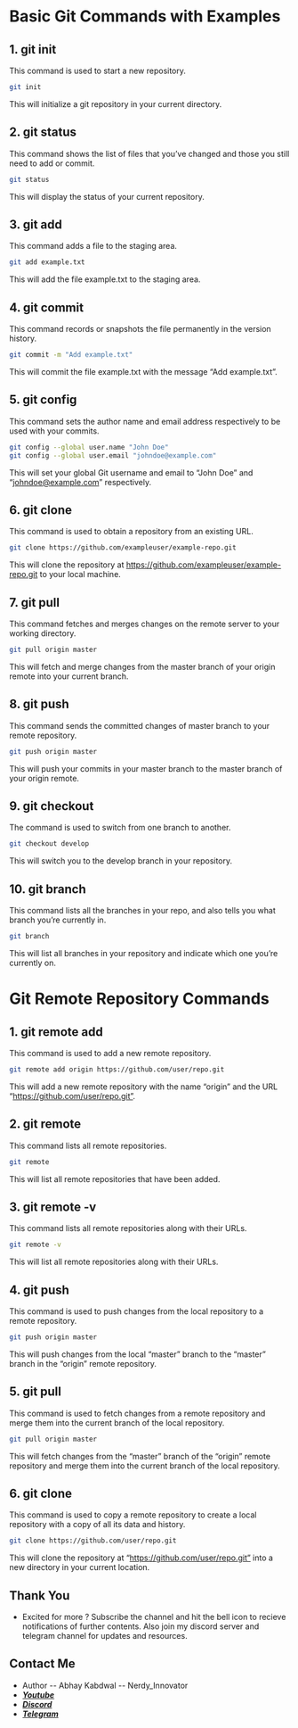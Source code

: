 # Basic Git Commands with Examples

## 1. git init
This command is used to start a new repository.
```bash
git init
```
This will initialize a git repository in your current directory.

## 2. git status
This command shows the list of files that you’ve changed and those you still need to add or commit.
```bash
git status
```
This will display the status of your current repository.

## 3. git add
This command adds a file to the staging area.
```bash
git add example.txt
```
This will add the file example.txt to the staging area.


## 4. git commit
This command records or snapshots the file permanently in the version history.
```bash
git commit -m "Add example.txt"
```
This will commit the file example.txt with the message “Add example.txt”.

## 5. git config
This command sets the author name and email address respectively to be used with your commits.
```bash
git config --global user.name "John Doe"
git config --global user.email "johndoe@example.com"
```
This will set your global Git username and email to “John Doe” and “johndoe@example.com” respectively.

## 6. git clone
This command is used to obtain a repository from an existing URL.
```bash
git clone https://github.com/exampleuser/example-repo.git
```
This will clone the repository at https://github.com/exampleuser/example-repo.git to your local machine.

## 7. git pull
This command fetches and merges changes on the remote server to your working directory.
```bash
git pull origin master
```
This will fetch and merge changes from the master branch of your origin remote into your current branch.

## 8. git push
This command sends the committed changes of master branch to your remote repository.
```bash
git push origin master
```

This will push your commits in your master branch to the master branch of your origin remote.

## 9. git checkout
The command is used to switch from one branch to another.

```bash
git checkout develop
```
This will switch you to the develop branch in your repository.

## 10. git branch
This command lists all the branches in your repo, and also tells you what branch you’re currently in.

```bash
git branch
```
This will list all branches in your repository and indicate which one you’re currently on.

# Git Remote Repository Commands

## 1. git remote add
This command is used to add a new remote repository.
```bash
git remote add origin https://github.com/user/repo.git
```
This will add a new remote repository with the name “origin” and the URL “https://github.com/user/repo.git”.

## 2. git remote
This command lists all remote repositories.
```bash
git remote
```
This will list all remote repositories that have been added.

## 3. git remote -v
This command lists all remote repositories along with their URLs.
```bash
git remote -v
```
This will list all remote repositories along with their URLs.

## 4. git push
This command is used to push changes from the local repository to a remote repository.
```bash
git push origin master
```
This will push changes from the local “master” branch to the “master” branch in the “origin” remote repository.

## 5. git pull
This command is used to fetch changes from a remote repository and merge them into the current branch of the local repository.
```bash
git pull origin master
```
This will fetch changes from the “master” branch of the “origin” remote repository and merge them into the current branch of the local repository.

## 6. git clone
This command is used to copy a remote repository to create a local repository with a copy of all its data and history.
```bash
git clone https://github.com/user/repo.git
```
This will clone the repository at “https://github.com/user/repo.git” into a new directory in your current location.

## Thank You
- Excited for more ? Subscribe the channel and hit the bell icon to recieve notifications of further contents. Also join my discord server and telegram channel for updates and resources.

## Contact Me

- Author -- Abhay Kabdwal -- Nerdy_Innovator
- **_[Youtube](https://www.youtube.com/@doctor_innovator/featured)_**
- **_[Discord](https://discord.gg/7ydGD3aJ)_**
- **_[Telegram](https://t.me/doctor_innovator)_**